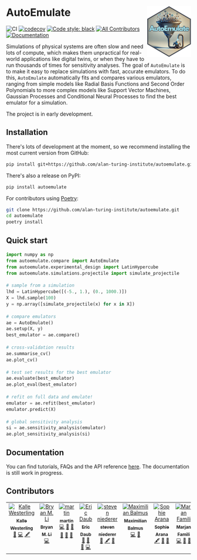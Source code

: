 # AutoEmulate <a href="https://alan-turing-institute.github.io/autoemulate/"><img src="misc/AE_logo_final.png" align="right" height="138" /></a>

![CI](https://github.com/alan-turing-institute/autoemulate/actions/workflows/ci.yaml/badge.svg)
[![codecov](https://codecov.io/gh/alan-turing-institute/autoemulate/graph/badge.svg?token=XD1HXQUIGK)](https://codecov.io/gh/alan-turing-institute/autoemulate)
[![Code style: black](https://img.shields.io/badge/code%20style-black-000000.svg)](https://github.com/psf/black)
[![All Contributors](https://img.shields.io/github/all-contributors/alan-turing-institute/autoemulate?color=ee8449&style=flat-square)](#contributors)
[![Documentation](https://img.shields.io/badge/documentation-blue)](https://alan-turing-institute.github.io/autoemulate/)

<!-- SPHINX-START -->
Simulations of physical systems are often slow and need lots of compute, which makes them unpractical for real-world applications like digital twins, or when they have to run thousands of times for sensitivity analyses. The goal of `AutoEmulate` is to make it easy to replace simulations with fast, accurate emulators. To do this, `AutoEmulate` automatically fits and compares various emulators, ranging from simple models like Radial Basis Functions and Second Order Polynomials to more complex models like Support Vector Machines, Gaussian Processes and Conditional Neural Processes to find the best emulator for a simulation. 

The project is in early development. 

## Installation

There's lots of development at the moment, so we recommend installing the most current version from GitHub:

```bash
pip install git+https://github.com/alan-turing-institute/autoemulate.git
```

There's also a release on PyPI:

```bash
pip install autoemulate
```

For contributors using [Poetry](https://python-poetry.org/):

```bash
git clone https://github.com/alan-turing-institute/autoemulate.git
cd autoemulate
poetry install
```

## Quick start

```python
import numpy as np
from autoemulate.compare import AutoEmulate
from autoemulate.experimental_design import LatinHypercube
from autoemulate.simulations.projectile import simulate_projectile

# sample from a simulation
lhd = LatinHypercube([(-5., 1.), (0., 1000.)])
X = lhd.sample(100)
y = np.array([simulate_projectile(x) for x in X])

# compare emulators
ae = AutoEmulate()
ae.setup(X, y)
best_emulator = ae.compare() 

# cross-validation results
ae.summarise_cv() 
ae.plot_cv()

# test set results for the best emulator
ae.evaluate(best_emulator) 
ae.plot_eval(best_emulator)

# refit on full data and emulate!
emulator = ae.refit(best_emulator) 
emulator.predict(X)

# global sensitivity analysis
si = ae.sensitivity_analysis(emulator)
ae.plot_sensitivity_analysis(si)
```

## Documentation

You can find tutorials, FAQs and the API reference [here](https://alan-turing-institute.github.io/autoemulate/). The documentation is still work in progress.

## Contributors

<!-- ALL-CONTRIBUTORS-LIST:START - Do not remove or modify this section -->
<!-- prettier-ignore-start -->
<!-- markdownlint-disable -->
<table>
  <tbody>
    <tr>
      <td align="center" valign="top" width="14.28%"><a href="http://www.westerling.nu"><img src="https://avatars.githubusercontent.com/u/7298727?v=4?s=100" width="100px;" alt="Kalle Westerling"/><br /><sub><b>Kalle Westerling</b></sub></a><br /><a href="#doc-kallewesterling" title="Documentation">📖</a> <a href="#code-kallewesterling" title="Code">💻</a> <a href="#content-kallewesterling" title="Content">🖋</a></td>
      <td align="center" valign="top" width="14.28%"><a href="https://bryanli.io"><img src="https://avatars.githubusercontent.com/u/9648242?v=4?s=100" width="100px;" alt="Bryan M. Li"/><br /><sub><b>Bryan M. Li</b></sub></a><br /><a href="#code-bryanlimy" title="Code">💻</a></td>
      <td align="center" valign="top" width="14.28%"><a href="https://github.com/mastoffel"><img src="https://avatars.githubusercontent.com/u/7348440?v=4?s=100" width="100px;" alt="martin"/><br /><sub><b>martin</b></sub></a><br /><a href="#code-mastoffel" title="Code">💻</a> <a href="#ideas-mastoffel" title="Ideas, Planning, & Feedback">🤔</a> <a href="#doc-mastoffel" title="Documentation">📖</a> <a href="#maintenance-mastoffel" title="Maintenance">🚧</a> <a href="#research-mastoffel" title="Research">🔬</a> <a href="#review-mastoffel" title="Reviewed Pull Requests">👀</a></td>
      <td align="center" valign="top" width="14.28%"><a href="https://github.com/edaub"><img src="https://avatars.githubusercontent.com/u/45598892?v=4?s=100" width="100px;" alt="Eric Daub"/><br /><sub><b>Eric Daub</b></sub></a><br /><a href="#ideas-edaub" title="Ideas, Planning, & Feedback">🤔</a> <a href="#projectManagement-edaub" title="Project Management">📆</a> <a href="#review-edaub" title="Reviewed Pull Requests">👀</a> <a href="#code-edaub" title="Code">💻</a></td>
      <td align="center" valign="top" width="14.28%"><a href="https://github.com/snie007"><img src="https://avatars.githubusercontent.com/u/20723650?v=4?s=100" width="100px;" alt="steven niederer"/><br /><sub><b>steven niederer</b></sub></a><br /><a href="#ideas-snie007" title="Ideas, Planning, & Feedback">🤔</a> <a href="#content-snie007" title="Content">🖋</a> <a href="#projectManagement-snie007" title="Project Management">📆</a></td>
      <td align="center" valign="top" width="14.28%"><a href="https://github.com/MaxBalmus"><img src="https://avatars.githubusercontent.com/u/34339336?v=4?s=100" width="100px;" alt="Maximilian Balmus"/><br /><sub><b>Maximilian Balmus</b></sub></a><br /><a href="#code-MaxBalmus" title="Code">💻</a> <a href="#bug-MaxBalmus" title="Bug reports">🐛</a></td>
      <td align="center" valign="top" width="14.28%"><a href="https://github.com/aranas"><img src="https://avatars.githubusercontent.com/u/6906140?v=4?s=100" width="100px;" alt="Sophie Arana"/><br /><sub><b>Sophie Arana</b></sub></a><br /><a href="#content-aranas" title="Content">🖋</a> <a href="#doc-aranas" title="Documentation">📖</a> <a href="#projectManagement-aranas" title="Project Management">📆</a></td>
      <td align="center" valign="top" width="14.28%"><a href="https://github.com/marjanfamili"><img src="https://avatars.githubusercontent.com/u/44607686?v=4?s=100" width="100px;" alt="Marjan Famili"/><br /><sub><b>Marjan Famili</b></sub></a><br /><a href="#code-marjanfamili" title="Code">💻</a> <a href="#ideas-marjanfamili" title="Ideas, Planning, & Feedback">🤔</a> <a href="#doc-marjanfamili" title="Documentation">📖</a></td>
      <td align="center" valign="top" width="14.28%"><a href="https://github.com/radka-j"><img src="https://avatars.githubusercontent.com/u/29207091?v=4?s=100" width="100px;" alt="Radka Jersakova"/><br /><sub><b>Radka Jersakova</b></sub></a><br /><a href="#code-radka-j" title="Code">💻</a> <a href="#projectManagement-radka-j" title="Project Management">📆</a> <a href="#maintenance-radka-j" title="Maintenance">🚧</a> <a href="#ideas-radka-j" title="Ideas, Planning, & Feedback">🤔</a></td>
    </tr>
  </tbody>
</table>

<!-- markdownlint-restore -->
<!-- prettier-ignore-end -->

<!-- ALL-CONTRIBUTORS-LIST:END -->
